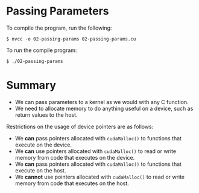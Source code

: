 # Passing Parameters

To compile the program, run the following:

`$ nvcc -o 02-passing-params 02-passing-params.cu`

To run the compile program:

`$ ./02-passing-params`


# Summary

- We can pass parameters to a kernel as we would with any C function.
- We need to allocate memory to do anything useful on a device, such as return values to the host.

Restrictions on the usage of device pointers are as follows:

- We **can** pass pointers allocated with `cudaMalloc()` to functions that execute on the device.
- We **can** use pointers allocated with `cudaMalloc()` to read or write memory from code that executes on the device.
- We **can** pass pointers allocated with `cudaMalloc()` to functions that execute on the host.
- We **cannot** use pointers allocated with `cudaMalloc()` to read or write memory from code that executes on the host. 
